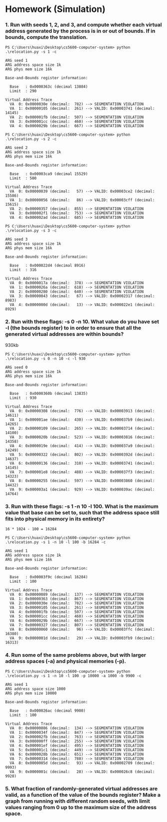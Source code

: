 # Homework (Simulation)

### 1.  Run with seeds 1, 2, and 3, and compute whether each virtual address generated by the process is in or out of bounds. If in bounds, compute the translation.
```
PS C:\Users\huaxi\Desktop\cs5600-computer-system> python .\relocation.py -s 1 -c

ARG seed 1
ARG address space size 1k
ARG phys mem size 16k

Base-and-Bounds register information:

  Base   : 0x0000363c (decimal 13884)
  Limit  : 290

Virtual Address Trace
  VA  0: 0x0000030e (decimal:  782) --> SEGMENTATION VIOLATION
  VA  1: 0x00000105 (decimal:  261) --> VALID: 0x00003741 (decimal: 14145)
  VA  2: 0x000001fb (decimal:  507) --> SEGMENTATION VIOLATION
  VA  3: 0x000001cc (decimal:  460) --> SEGMENTATION VIOLATION
  VA  4: 0x0000029b (decimal:  667) --> SEGMENTATION VIOLATION
```

```
PS C:\Users\huaxi\Desktop\cs5600-computer-system> python .\relocation.py -s 2 -c

ARG seed 2
ARG address space size 1k
ARG phys mem size 16k

Base-and-Bounds register information:

  Base   : 0x00003ca9 (decimal 15529)
  Limit  : 500

Virtual Address Trace
  VA  0: 0x00000039 (decimal:   57) --> VALID: 0x00003ce2 (decimal: 15586)
  VA  1: 0x00000056 (decimal:   86) --> VALID: 0x00003cff (decimal: 15615)
  VA  2: 0x00000357 (decimal:  855) --> SEGMENTATION VIOLATION
  VA  3: 0x000002f1 (decimal:  753) --> SEGMENTATION VIOLATION
  VA  4: 0x000002ad (decimal:  685) --> SEGMENTATION VIOLATION
```

```
PS C:\Users\huaxi\Desktop\cs5600-computer-system> python .\relocation.py -s 3 -c

ARG seed 3
ARG address space size 1k
ARG phys mem size 16k

Base-and-Bounds register information:

  Base   : 0x000022d4 (decimal 8916)
  Limit  : 316

Virtual Address Trace
  VA  0: 0x0000017a (decimal:  378) --> SEGMENTATION VIOLATION
  VA  1: 0x0000026a (decimal:  618) --> SEGMENTATION VIOLATION
  VA  2: 0x00000280 (decimal:  640) --> SEGMENTATION VIOLATION
  VA  3: 0x00000043 (decimal:   67) --> VALID: 0x00002317 (decimal: 8983)
  VA  4: 0x0000000d (decimal:   13) --> VALID: 0x000022e1 (decimal: 8929)
```

### 2.  Run with these flags: -s 0 -n 10. What value do you have set -l (the bounds register) to in order to ensure that all the generated virtual addresses are within bounds?
930kb  

```
PS C:\Users\huaxi\Desktop\cs5600-computer-system> python .\relocation.py -s 0 -n 10 -c -l 930

ARG seed 0
ARG address space size 1k
ARG phys mem size 16k

Base-and-Bounds register information:

  Base   : 0x0000360b (decimal 13835)
  Limit  : 930

Virtual Address Trace
  VA  0: 0x00000308 (decimal:  776) --> VALID: 0x00003913 (decimal: 14611)
  VA  1: 0x000001ae (decimal:  430) --> VALID: 0x000037b9 (decimal: 14265)
  VA  2: 0x00000109 (decimal:  265) --> VALID: 0x00003714 (decimal: 14100)
  VA  3: 0x0000020b (decimal:  523) --> VALID: 0x00003816 (decimal: 14358)
  VA  4: 0x0000019e (decimal:  414) --> VALID: 0x000037a9 (decimal: 14249)
  VA  5: 0x00000322 (decimal:  802) --> VALID: 0x0000392d (decimal: 14637)
  VA  6: 0x00000136 (decimal:  310) --> VALID: 0x00003741 (decimal: 14145)
  VA  7: 0x000001e8 (decimal:  488) --> VALID: 0x000037f3 (decimal: 14323)
  VA  8: 0x00000255 (decimal:  597) --> VALID: 0x00003860 (decimal: 14432)
  VA  9: 0x000003a1 (decimal:  929) --> VALID: 0x000039ac (decimal: 14764)
```

### 3.  Run with these flags: -s 1 -n 10 -l 100. What is the maximum value that base can be set to, such that the address space still fits into physical memory in its entirety?
```
16 * 1024 - 100 = 16284

PS C:\Users\huaxi\Desktop\cs5600-computer-system> python .\relocation.py -s 1 -n 10 -l 100 -b 16284 -c

ARG seed 1
ARG address space size 1k
ARG phys mem size 16k

Base-and-Bounds register information:

  Base   : 0x00003f9c (decimal 16284)
  Limit  : 100

Virtual Address Trace
  VA  0: 0x00000089 (decimal:  137) --> SEGMENTATION VIOLATION
  VA  1: 0x00000363 (decimal:  867) --> SEGMENTATION VIOLATION
  VA  2: 0x0000030e (decimal:  782) --> SEGMENTATION VIOLATION
  VA  3: 0x00000105 (decimal:  261) --> SEGMENTATION VIOLATION
  VA  4: 0x000001fb (decimal:  507) --> SEGMENTATION VIOLATION
  VA  5: 0x000001cc (decimal:  460) --> SEGMENTATION VIOLATION
  VA  6: 0x0000029b (decimal:  667) --> SEGMENTATION VIOLATION
  VA  7: 0x00000327 (decimal:  807) --> SEGMENTATION VIOLATION
  VA  8: 0x00000060 (decimal:   96) --> VALID: 0x00003ffc (decimal: 16380)
  VA  9: 0x0000001d (decimal:   29) --> VALID: 0x00003fb9 (decimal: 16313)
```
### 4.  Run some of the same problems above, but with larger address spaces (-a) and physical memories (-p).
```
PS C:\Users\huaxi\Desktop\cs5600-computer-system> python .\relocation.py -s 1 -n 10 -l 100 -p 10000 -a 1000 -b 9900 -c

ARG seed 1
ARG address space size 1000
ARG phys mem size 10000

Base-and-Bounds register information:

  Base   : 0x000026ac (decimal 9900)
  Limit  : 100

Virtual Address Trace
  VA  0: 0x00000086 (decimal:  134) --> SEGMENTATION VIOLATION
  VA  1: 0x0000034f (decimal:  847) --> SEGMENTATION VIOLATION
  VA  2: 0x000002fb (decimal:  763) --> SEGMENTATION VIOLATION
  VA  3: 0x000000ff (decimal:  255) --> SEGMENTATION VIOLATION
  VA  4: 0x000001ef (decimal:  495) --> SEGMENTATION VIOLATION
  VA  5: 0x000001c1 (decimal:  449) --> SEGMENTATION VIOLATION
  VA  6: 0x0000028b (decimal:  651) --> SEGMENTATION VIOLATION
  VA  7: 0x00000314 (decimal:  788) --> SEGMENTATION VIOLATION
  VA  8: 0x0000005d (decimal:   93) --> VALID: 0x00002709 (decimal: 9993)
  VA  9: 0x0000001c (decimal:   28) --> VALID: 0x000026c8 (decimal: 9928)
```

### 5.  What fraction of randomly-generated virtual addresses are valid, as a function of the value of the bounds register? Make a graph from running with different random seeds, with limit values ranging from 0 up to the maximum size of the address space.
